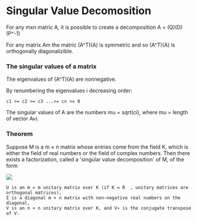 # Singular Value Decomosition

For any mxn matric A, it is possible to create a decomposition A = (Q)(D)(P^-1)

For any matrix Am the matric (A^T)(A) is symmetric and so (A^T)(A) is orthogonally diagonalizible.

### The singular values of a matrix

The eigenvalues of (A^T)(A) are nonnegative.

By renumbering the eigenvalues i decreasing order: 
```
c1 >= c2 >= c3 ...>= cn >= 0
```

The singular values of A are the numbers mu = sqrt(ci), where mu = length of vector Avi.

### Theorem

Suppose M is a m × n matrix whose entries come from the field K, which is either the field of real numbers or the field of complex numbers. Then there exists a factorization, called a 'singular value decomposition' of M, of the form 

![](https://wikimedia.org/api/rest_v1/media/math/render/svg/3315de0d8549ccefd4c619e4e6cce6ba041dde3c)

    U is an m × m unitary matrix over K (if K = R  , unitary matrices are orthogonal matrices),
    Σ is a diagonal m × n matrix with non-negative real numbers on the diagonal,
    V is an n × n unitary matrix over K, and V∗ is the conjugate transpose of V.
